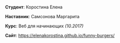 **Студент**: Коростина Елена

**Наставник**: Самсонова Маргарита

**Курс**: Веб для начинающих *(10.2017)*

**Сайт**: https://elenakorostina.github.io/funny-burgers/

